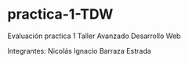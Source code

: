 # practica-1-TDW
Evaluación practica 1 Taller Avanzado Desarrollo Web

Integrantes:
Nicolás Ignacio Barraza Estrada